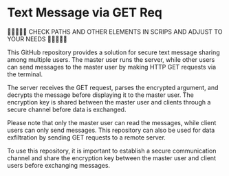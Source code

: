 # Text Message via GET Req

🧟🧟🧟🧟🧟   CHECK PATHS AND OTHER ELEMENTS IN SCRIPS AND ADJUST TO YOUR NEEDS   🧟🧟🧟🧟🧟  

This GitHub repository provides a solution for secure text message sharing among multiple users. The master user runs the server, while other users can send messages to the master user by making HTTP GET requests via the terminal.

The server receives the GET request, parses the encrypted argument, and decrypts the message before displaying it to the master user. The encryption key is shared between the master user and clients through a secure channel before data is exchanged.

Please note that only the master user can read the messages, while client users can only send messages. This repository can also be used for data exfiltration by sending GET requests to a remote server.

To use this repository, it is important to establish a secure communication channel and share the encryption key between the master user and client users before exchanging messages.
